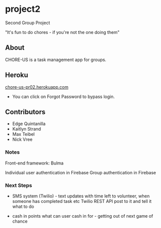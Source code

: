 # project2
Second Group Project

"It's fun to do chores - if you're not the one doing them"

## About
CHORE-US is a task management app for groups.

## Heroku
[chore-us-pr02.herokuapp.com](http://chore-us-pr02.herokuapp.com)
* You can click on Forgot Password to bypass login.

## Contributors
* Edge Quintanilla
* Kaitlyn Strand
* Max Teibel
* Nick Vree

### Notes
Front-end framework: Bulma 

Individual user authentication in Firebase
Group authentication in Firebase

### Next Steps
* SMS system (Twilio) - text updates with time left to volunteer, when someone has completed task etc
Twilio REST API post to it and tell it what to do

* cash in points
what can user cash in for - getting out of next game of chance 